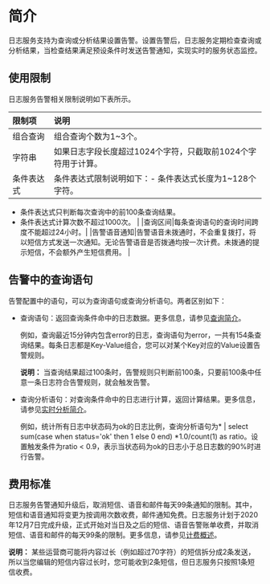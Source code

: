 # 简介

日志服务支持为查询或分析结果设置告警。设置告警后，日志服务定期检查查询或分析结果，当检查结果满足预设条件时发送告警通知，实现实时的服务状态监控。

## 使用限制

日志服务告警相关限制说明如下表所示。

|限制项|说明|
|:--|:-|
|组合查询|组合查询个数为1~3个。|
|字符串|如果日志字段长度超过1024个字符，只截取前1024个字符用于计算。|
|条件表达式|条件表达式限制说明如下：-   条件表达式长度为1~128个字符。
-   条件表达式只判断每次查询中的前100条查询结果。
-   条件表达式计算次数不超过1000次。 |
|查询区间|每条查询语句的查询时间跨度不能超过24小时。|
|告警语音通知|告警语音未拨通时，不会重复拨打，将以短信方式发送一次通知。无论告警语音是否拨通均按一次计费。未拨通的提示短信，不会额外产生短信费用。 |

## 告警中的查询语句

告警配置中的语句，可以为查询语句或查询分析语句。两者区别如下：

-   查询语句：返回查询条件命中的日志数据。更多信息，请参见[查询简介](/cn.zh-CN/查询与分析/查询简介.md)。

    例如，查询最近15分钟内包含error的日志，查询语句为error，一共有154条查询结果。每条日志都是Key-Value组合，您可以对某个Key对应的Value设置告警规则。

    **说明：** 当查询结果超过100条时，告警规则只判断前100条，只要前100条中任意一条日志符合告警规则，就会触发告警。

-   查询分析语句：对查询条件命中的日志进行计算，返回计算结果。更多信息，请参见[实时分析简介](/cn.zh-CN/查询与分析/实时分析简介.md)。

    例如，统计所有日志中状态码为ok的日志比例，查询分析语句为\* \| select sum\(case when status='ok' then 1 else 0 end\) \*1.0/count\(1\) as ratio。设置触发条件为ratio < 0.9，表示当状态码为ok的日志小于总日志数的90%时进行告警。


## 费用标准

日志服务告警通知升级后，取消短信、语音和邮件每天99条通知的限制。其中，短信和语音通知将变更为按调用次数收费，邮件通知免费。日志服务计划于2020年12月7日完成升级，正式开始对当日及之后的短信、语音告警账单收费，并取消短信、语音和邮件的每天99条的限制。更多信息，请参见[计费概述](/cn.zh-CN/产品定价/计费概述.md)。

**说明：** 某些运营商可能将内容过长（例如超过70字符）的短信拆分成2条发送，所以当您编辑的短信内容过长时，您可能收到2条短信，但日志服务只按照1条短信收费。


